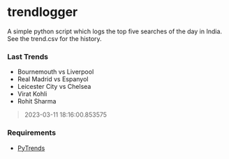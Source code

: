 # trendlogger
A simple python script which logs the top five searches of the day in India.<br>See the trend.csv for the history.<br>

<!-- Last Trends -->
### Last Trends
* Bournemouth vs Liverpool
* Real Madrid vs Espanyol
* Leicester City vs Chelsea
* Virat Kohli
* Rohit Sharma
> 2023-03-11 18:16:00.853575

<!-- Requirements -->
### Requirements
* [PyTrends](https://github.com/dreyco676/pytrends)
